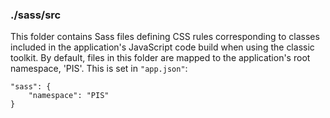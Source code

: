 ### ./sass/src

This folder contains Sass files defining CSS rules corresponding to classes
included in the application's JavaScript code build when using the classic toolkit.
By default, files in this folder are mapped to the application's root namespace, 'PIS'.
This is set in `"app.json"`:

    "sass": {
        "namespace": "PIS"
    }